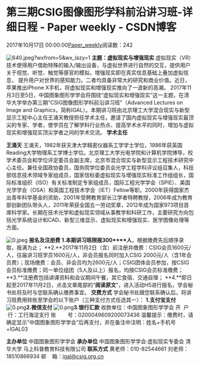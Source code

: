 
# 第三期CSIG图像图形学科前沿讲习班-详细日程 - Paper weekly - CSDN博客


2017年10月17日 00:00:00[Paper_weekly](https://me.csdn.net/c9Yv2cf9I06K2A9E)阅读数：242


![640.jpeg?wxfrom=5&wx_lazy=1](https://ss.csdn.net/p?http://mmbiz.qpic.cn/mmbiz_jpg/d6gFpU5YlmAyhkVlhKiaUh39xWhymicUbn2TwQBAO36k028akjY6ua54ia4iaLiaO4pHzPrPf9XbEibtJDNPF4I8Y3Sg/640.jpeg?wxfrom=5&wx_lazy=1)
**主题：虚拟现实与增强现实**
虚拟现实（VR）技术使得用户借助特殊的输入/输出设备，与虚拟世界进行自然的交互，提供用户关于视觉、听觉、触觉等感官的模拟。增强现实即在真实信息基础上叠加虚拟信息， 提升用户对世界的感知能力。二者均具备非常大的研究和商业价值。近日，苹果推出iPhone X手机，将虚拟现实和增强现实推向了一波新的高潮。
2017年11月3日至5日，中国图象图形学学会将围绕“虚拟现实和增强现实”这一主题，在清华大学举办第三期“CSIG图像图形学科前沿讲习班”（Advanced Lectures on Image and
 Graphics，简称IGAL）。本期讲习班由北京理工大学混合现实与新型显示工程中心主任王涌天教授担任学术主任，邀请了国内虚拟现实与增强现实最顶尖的专家、学者，使学员在了解学科行业热点、提高学术水平的同时，增加与虚拟现实和增强现实顶尖学者之间的学术交流。
**学术主任**


**王涌天**
王涌天，1982年获天津大学精密仪器系工学学士学位，1986年获英国Reading大学物理系工学博士学位。北京理工大学光电学院和计算机学院博导，校学术委员会和学位评定委员会副主席，北京市混合现实与新型显示工程技术研究中心主任。兼任全国政协委员，国务院学位委员会光学工程学科评议组召集人，科技部信息技术领域专家组成员，国家信标委虚拟现实与增强现实标准工作组组长，国际标准组织（ISO）有关标准制定专家组成员，国际工程光学学会（SPIE）、美国光学学会（OSA）和英国工程技术学会（IET）Fellow等职。2000年获得国家杰出青年科学基金的资助，2001年受聘教育部长江学者特聘教授，2006年成为教育部创新团队带头人，2011年荣获全国五一劳动奖章，2012年成为国家973项目首席科学家。长期在技术光学和虚拟现实领域从事教学和科研工作，主要研究方向包括光学系统设计和CAD、新型三维显示、虚拟现实和增强现实、医学图像处理等方面。

![0.jpeg](https://ss.csdn.net/p?https://mmbiz.qpic.cn/mmbiz_jpg/d6gFpU5YlmAQwmh94GfVcrjxpDoBAwyOCQgxCUMCPMCLC42xK7w4fwtY7FLNqKWK2nnQBVDWJOv4LebiaP2wtNQ/0.jpeg)
**报名及注册费**
**1.**本期讲习班限报**300****人**，根据缴费先后顺序录取，报满为止；
**2.**2017年11月2日（含）前注册并缴费：CSIG会员1600元/人，往届讲习班学员1600元/人，非会员报名同时加入CSIG 2000元/人（含1年会员费）；现场缴费：会员、非会员均为2600元/人；CSIG团体会员参加，按CSIG会员标准缴费；同一单位组团（5人及以上）报名，均按CSIG会员标准缴费；
**3.**注册费包括讲课资料和会议期间午餐，其它食宿、交通自理；
**4.**即日起至2017年11月2日，点击文章尾部的“**阅读原文**”，进入活动H5进行报名，学会秘书处将及时与您联系确认缴费事宜。
**交费方式**
学会秘书处跟您联系确认后，将讲习班费用转账至学会的以下账户（三种支付方式任选其一）：
**1.支付宝支付**
![0.png](https://ss.csdn.net/p?http://mmbiz.qpic.cn/mmbiz_png/d6gFpU5YlmAxn55qqWPbjMGzYV9ibujRicLjowOp2rnuiampWIjqWp2R3uv5ASZm5enCQXdMdxEQH3ibee5a0mkgkw/0.png)**2.微信支付**
![0.png](https://ss.csdn.net/p?http://mmbiz.qpic.cn/mmbiz_png/d6gFpU5YlmAxn55qqWPbjMGzYV9ibujRichEPFY3p6c1SkElJ4fSWic4IJaXiaicMcXq4c11G1StTpiaDN3J0xVoJz4Q/0.png)**3.银行汇款**
收款单位：中国图象图形学学会
开  户  行：工行海淀支行
账        号：0200049609200073436
温馨提示：缴费时，请确定显示“中国图象图形学学会”后再支付，并在备注中注明：姓名+手机号+IGAL03

**主办单位**
中国图象图形学学会
**承办单位**
中国图象图形学学会·虚拟现实专委会
清华大学
马上科普教育科技有限公司
**联系方式**
黄老师：010-82544661
刘老师：18510866934
邮    箱：igal@csig.org.cn


